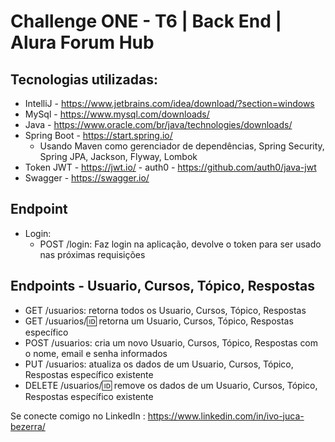 # Challenge ONE - T6 | Back End | Alura Forum Hub

## Tecnologias utilizadas:
* IntelliJ - https://www.jetbrains.com/idea/download/?section=windows
* MySql - https://www.mysql.com/downloads/
* Java - https://www.oracle.com/br/java/technologies/downloads/
* Spring Boot - https://start.spring.io/
  - Usando Maven como gerenciador de dependências, Spring Security, Spring JPA, Jackson, Flyway, Lombok
* Token JWT - https://jwt.io/ - auth0 - https://github.com/auth0/java-jwt
* Swagger - https://swagger.io/

## Endpoint
* Login:
  * POST /login: Faz login na aplicação, devolve o token para ser usado nas próximas requisições
 
## Endpoints - Usuario, Cursos, Tópico, Respostas
  - GET /usuarios: retorna todos os Usuario, Cursos, Tópico, Respostas
  - GET /usuarios/:id: retorna um Usuario, Cursos, Tópico, Respostas específico
  - POST /usuarios: cria um novo Usuario, Cursos, Tópico, Respostas com o nome, email e senha informados
  - PUT /usuarios: atualiza os dados de um Usuario, Cursos, Tópico, Respostas específico existente
  - DELETE /usuarios/:id: remove os dados de um Usuario, Cursos, Tópico, Respostas específico existente

Se conecte comigo no LinkedIn : https://www.linkedin.com/in/ivo-juca-bezerra/
